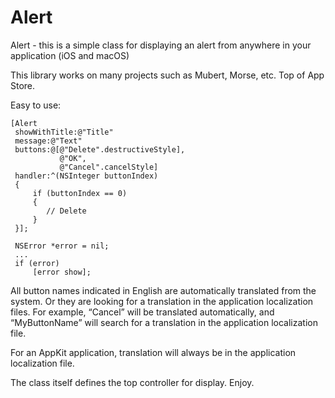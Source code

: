 # Alert
Alert - this is a simple class for displaying an alert from anywhere in your application (iOS and macOS)

This library works on many projects such as Mubert, Morse, etc. Top of App Store.

Easy to use:
```
[Alert
 showWithTitle:@"Title"
 message:@"Text"
 buttons:@[@"Delete".destructiveStyle],
           @"OK",
           @"Cancel".cancelStyle]
 handler:^(NSInteger buttonIndex)
 {
     if (buttonIndex == 0)
     {
        // Delete
     }
 }];
 
 NSError *error = nil;
 ...
 if (error)
     [error show];
```  

All button names indicated in English are automatically translated from the system. Or they are looking for a translation in the application localization files. For example, “Cancel” will be translated automatically, and “MyButtonName” will search for a translation in the application localization file.

For an AppKit application, translation will always be in the application localization file.

The class itself defines the top controller for display. Enjoy.
